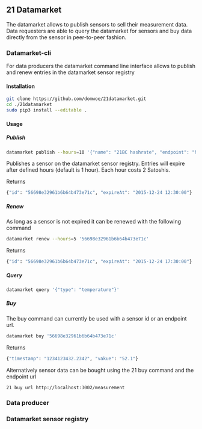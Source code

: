 ## 21 Datamarket


The datamarket allows to publish sensors to sell their measurement data. Data requesters are able to query the datamarket for sensors and buy data directly from the sensor in peer-to-peer fashion.


### Datamarket-cli

For data producers the datamarket command line interface allows to publish and renew entries in the datamarket sensor registry

#### Installation

```bash
git clone https://github.com/domwoe/21datamarket.git
cd ./21datamarket
sudo pip3 install --editable .
```

#### Usage

##### Publish
```bash
datamarket publish --hours=10 '{"name": "21BC hashrate", "endpoint": "htto://127.0.0.1:3002/measurement", "datatype": "float", "type":"hashrate", "unit": "GH/s", "price":2 }'
```
Publishes a sensor on the datamarket sensor registry. Entries will expire after defined hours (default is 1 hour). Each hour costs 2 Satoshis.

Returns
```bash
{"id": "56698e32961b6b64b473e71c", "expireAt": "2015-12-24 12:30:00"}
```
##### Renew

As long as a sensor is not expired it can be renewed with the following command
```bash
datamarket renew --hours=5 '56698e32961b6b64b473e71c'
```

Returns
```bash
{"id": "56698e32961b6b64b473e71c", "expireAt": "2015-12-24 17:30:00"}
```

##### Query
```bash
datamarket query '{"type": "temperature"}'
```
##### Buy

The buy command can currently be used with a sensor id or an endpoint url.
```bash
datamarket buy '56698e32961b6b64b473e71c'
```
Returns
```bash
{"timestamp": "1234123432.2342", "vakue": "52.1"}
```

Alternatively sensor data can be bought using the 21 buy command and the endpoint url
```bash
21 buy url http://localhost:3002/measurement
```

### Data producer


### Datamarket sensor registry


